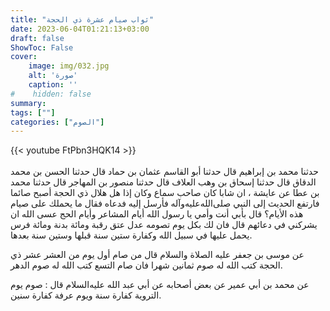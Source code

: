 ```yaml
---
title: "ثواب صيام عشرة ذي الحجة"
date: 2023-06-04T01:21:13+03:00
draft: false
ShowToc: False
cover:
    image: img/032.jpg
    alt: 'صورة'
    caption: ''
#    hidden: false
summary: 
tags: [""]
categories: ["الصوم"]
---
```

{{< youtube FtPbn3HQK14 >}}  
 <br>
حدثنا محمد بن إبراهيم قال حدثنا أبو القاسم عثمان بن حماد قال
حدثنا الحسن بن محمد الدقاق قال حدثنا إسحاق بن وهب العلاف قال حدثنا
منصور بن المهاجر قال حدثنا محمد بن عطا عن عايشة ، ان شابا كان صاحب
سماع وكان إذا هل هلال ذي الحجة أصبح صائما فارتفع الحديث إلى
النبي صلى‌الله‌عليه‌وآله فأرسل إليه فدعاه فقال ما يحملك على صيام هذه الأيام؟ قال
بأبي أنت وأمي يا رسول الله أيام المشاعر وأيام الحج عسى الله ان يشركني
في دعائهم قال فان لك بكل يوم تصومه عدل عتق رقبة ومائة بدنة ومائة
فرس يحمل عليها في سبيل الله وكفارة ستين سنة قبلها وستين سنة بعدها.

عن موسى بن
جعفر عليه الصلاة والسلام قال من صام أول يوم من العشر عشر ذي
الحجة كتب الله له صوم ثمانين شهرا فان صام التسع كتب الله له صوم
الدهر.

عن محمد بن أبي عمير عن بعض
أصحابه عن أبي عبد الله عليه‌السلام قال : صوم يوم التروية كفارة سنة ويوم
عرفة كفارة سنين.

